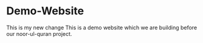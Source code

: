 # Demo-Website

This is my new change
This is a demo website which we are building before our noor-ul-quran project.
